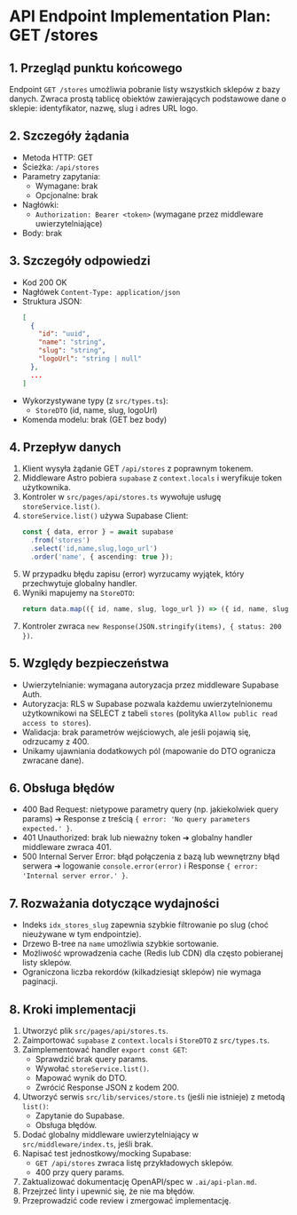 # API Endpoint Implementation Plan: GET /stores

## 1. Przegląd punktu końcowego
Endpoint `GET /stores` umożliwia pobranie listy wszystkich sklepów z bazy danych. Zwraca prostą tablicę obiektów zawierających podstawowe dane o sklepie: identyfikator, nazwę, slug i adres URL logo.

## 2. Szczegóły żądania
- Metoda HTTP: GET
- Ścieżka: `/api/stores`
- Parametry zapytania:
  - Wymagane: brak
  - Opcjonalne: brak
- Nagłówki:
  - `Authorization: Bearer <token>` (wymagane przez middleware uwierzytelniające)
- Body: brak

## 3. Szczegóły odpowiedzi
- Kod 200 OK
- Nagłówek `Content-Type: application/json`
- Struktura JSON:
  ```json
  [
    {
      "id": "uuid",
      "name": "string",
      "slug": "string",
      "logoUrl": "string | null"
    },
    ...
  ]
  ```
- Wykorzystywane typy (z `src/types.ts`):
  - `StoreDTO` (id, name, slug, logoUrl)
- Komenda modelu: brak (GET bez body)

## 4. Przepływ danych
1. Klient wysyła żądanie GET `/api/stores` z poprawnym tokenem.
2. Middleware Astro pobiera `supabase` z `context.locals` i weryfikuje token użytkownika.
3. Kontroler w `src/pages/api/stores.ts` wywołuje usługę `storeService.list()`.
4. `storeService.list()` używa Supabase Client:
   ```ts
   const { data, error } = await supabase
     .from('stores')
     .select('id,name,slug,logo_url')
     .order('name', { ascending: true });
   ```
5. W przypadku błędu zapisu (error) wyrzucamy wyjątek, który przechwytuje globalny handler.
6. Wyniki mapujemy na `StoreDTO`:
   ```ts
   return data.map(({ id, name, slug, logo_url }) => ({ id, name, slug, logoUrl: logo_url }));
   ```
7. Kontroler zwraca `new Response(JSON.stringify(items), { status: 200 })`.

## 5. Względy bezpieczeństwa
- Uwierzytelnianie: wymagana autoryzacja przez middleware Supabase Auth.
- Autoryzacja: RLS w Supabase pozwala każdemu uwierzytelnionemu użytkownikowi na SELECT z tabeli `stores` (polityka `Allow public read access to stores`).
- Walidacja: brak parametrów wejściowych, ale jeśli pojawią się, odrzucamy z 400.
- Unikamy ujawniania dodatkowych pól (mapowanie do DTO ogranicza zwracane dane).

## 6. Obsługa błędów
- 400 Bad Request: nietypowe parametry query (np. jakiekolwiek query params) ➔ Response z treścią `{ error: 'No query parameters expected.' }`.
- 401 Unauthorized: brak lub nieważny token ➔ globalny handler middleware zwraca 401.
- 500 Internal Server Error: błąd połączenia z bazą lub wewnętrzny błąd serwera ➔ logowanie `console.error(error)` i Response `{ error: 'Internal server error.' }`.

## 7. Rozważania dotyczące wydajności
- Indeks `idx_stores_slug` zapewnia szybkie filtrowanie po slug (choć nieużywane w tym endpointzie).
- Drzewo B-tree na `name` umożliwia szybkie sortowanie.
- Możliwość wprowadzenia cache (Redis lub CDN) dla często pobieranej listy sklepów.
- Ograniczona liczba rekordów (kilkadziesiąt sklepów) nie wymaga paginacji.

## 8. Kroki implementacji
1. Utworzyć plik `src/pages/api/stores.ts`.
2. Zaimportować `supabase` z `context.locals` i `StoreDTO` z `src/types.ts`.
3. Zaimplementować handler `export const GET`:
   - Sprawdzić brak query params.
   - Wywołać `storeService.list()`.
   - Mapować wynik do DTO.
   - Zwrócić Response JSON z kodem 200.
4. Utworzyć serwis `src/lib/services/store.ts` (jeśli nie istnieje) z metodą `list()`:
   - Zapytanie do Supabase.
   - Obsługa błędów.
5. Dodać globalny middleware uwierzytelniający w `src/middleware/index.ts`, jeśli brak.
6. Napisać test jednostkowy/mocking Supabase:
   - `GET /api/stores` zwraca listę przykładowych sklepów.
   - 400 przy query params.
7. Zaktualizować dokumentację OpenAPI/spec w `.ai/api-plan.md`.
8. Przejrzeć linty i upewnić się, że nie ma błędów.
9. Przeprowadzić code review i zmergować implementację.

